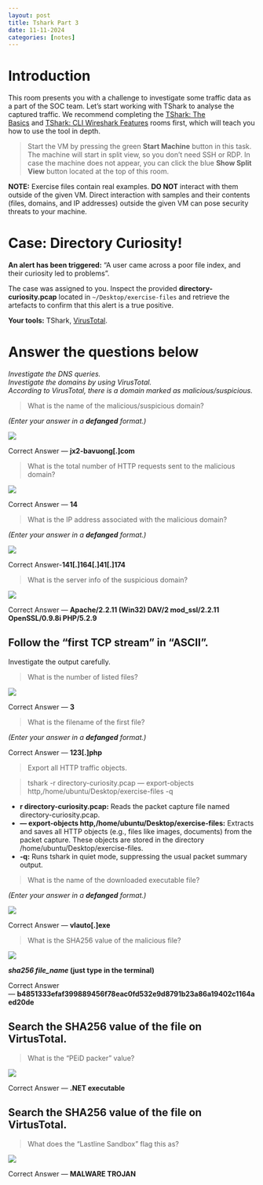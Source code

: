 ```yaml
---
layout: post
title: Tshark Part 3
date: 11-11-2024
categories: [notes]
---
```

# Introduction

This room presents you with a challenge to investigate some traffic data as a part of the SOC team. Let’s start working with TShark to analyse the captured traffic. We recommend completing the [TShark: The Basics](https://tryhackme.com/room/tsharkthebasics) and [TShark: CLI Wireshark Features](https://tryhackme.com/room/tsharkcliwiresharkfeatures) rooms first, which will teach you how to use the tool in depth.

> Start the VM by pressing the green **Start Machine** button in this task. The machine will start in split view, so you don’t need SSH or RDP. In case the machine does not appear, you can click the blue **Show Split View** button located at the top of this room.

**NOTE:** Exercise files contain real examples. **DO NOT** interact with them outside of the given VM. Direct interaction with samples and their contents (files, domains, and IP addresses) outside the given VM can pose security threats to your machine.

# Case: Directory Curiosity!

**An alert has been triggered:** “A user came across a poor file index, and their curiosity led to problems”.

The case was assigned to you. Inspect the provided **directory-curiosity.pcap** located in `~/Desktop/exercise-files` and retrieve the artefacts to confirm that this alert is a true positive.

**Your tools:** TShark, [VirusTotal](https://www.virustotal.com/).

# Answer the questions below

_Investigate the DNS queries.  
Investigate the domains by using VirusTotal.  
According to VirusTotal, there is a domain marked as malicious/suspicious._

> What is the name of the malicious/suspicious domain?

_(Enter your answer in a_ **_defanged_** _format.)_

![](https://miro.medium.com/v2/resize:fit:1000/1*ST0j7SnQTGCPunRFE---CQ.png)

Correct Answer — **jx2-bavuong[.]com**

> What is the total number of HTTP requests sent to the malicious domain?

![](https://miro.medium.com/v2/resize:fit:1000/1*Qf5XHAonQyPpS0ue95zekg.png)

Correct Answer — **14**

> What is the IP address associated with the malicious domain?

_(Enter your answer in a_ **_defanged_** _format.)_

![](https://miro.medium.com/v2/resize:fit:1000/1*VNq7HTUdHGIW2zhUVT4JrQ.png)

Correct Answer-**141[.]164[.]41[.]174**

> What is the server info of the suspicious domain?

![](https://miro.medium.com/v2/resize:fit:1000/1*6XA95UBkRdM1RpvCn9OslQ.png)

Correct Answer — **Apache/2.2.11 (Win32) DAV/2 mod_ssl/2.2.11 OpenSSL/0.9.8i PHP/5.2.9**

## Follow the “first TCP stream” in “ASCII”.  
Investigate the output carefully.

> What is the number of listed files?

![](https://miro.medium.com/v2/resize:fit:1000/1*LQtpoAjH7E5ld6F3-no2Lg.png)

Correct Answer — **3**

> What is the filename of the first file?

_(Enter your answer in a_ **_defanged_** _format.)_

Correct Answer — **123[.]php**

> Export all HTTP traffic objects.

> tshark -r directory-curiosity.pcap — export-objects http,/home/ubuntu/Desktop/exercise-files -q

- **r directory-curiosity.pcap:** Reads the packet capture file named directory-curiosity.pcap.
- **— export-objects http,/home/ubuntu/Desktop/exercise-files:** Extracts and saves all HTTP objects (e.g., files like images, documents) from the packet capture. These objects are stored in the directory /home/ubuntu/Desktop/exercise-files.
- **-q:** Runs tshark in quiet mode, suppressing the usual packet summary output.

> What is the name of the downloaded executable file?

_(Enter your answer in a_ **_defanged_** _format.)_

![](https://miro.medium.com/v2/resize:fit:1000/1*joAsqVYcQKJ_3nwmlkKoAA.png)

Correct Answer — **vlauto[.]exe**

> What is the SHA256 value of the malicious file?

![](https://miro.medium.com/v2/resize:fit:1000/1*Yr0EXql62TpHwQjiK6J2Ug.png)

**_sha256 file_name_ (just type in the terminal)**

Correct Answer — **b4851333efaf399889456f78eac0fd532e9d8791b23a86a19402c1164aed20de**

## Search the SHA256 value of the file on VirtusTotal.

> What is the “PEiD packer” value?

![](https://miro.medium.com/v2/resize:fit:1000/1*0VvQxYK3wM2qBmuRNbtPXA.png)

Correct Answer — **.NET executable**

## Search the SHA256 value of the file on VirtusTotal.

> What does the “Lastline Sandbox” flag this as?

![](https://miro.medium.com/v2/resize:fit:700/1*Vm23eDA82RaQJ2xfw1Ls9g.png)

Correct Answer — **MALWARE TROJAN**
